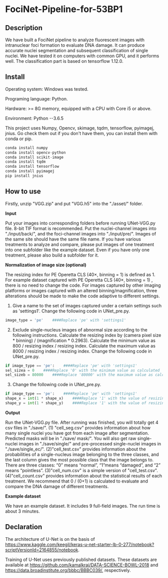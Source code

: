 # FociNet-Pipeline-for-53BP1

## **Description**

We have built a FociNet pipeline to analyze fluorescent images with intranuclear foci formation to evaluate DNA damage. It can produce accurate nuclei segmentation and subsequent classification of single nuclei. We have tested it on computers with common GPU, and it performs well. The classification part is based on tensorflow 1.12.0.

## **Install**

Operating system: Windows was tested.

Programing language: Python.

Hardware: >= 8G memory, equipped with a CPU with Core i5 or above.

Environment: Python --3.6.5

This project uses Numpy, Opencv, skimage, tqdm, tensorflow, pyimagej, jnius. Go check them out if you don't have them, you can install them with conda or pip. 

```python
conda install numpy
conda install opencv-python
conda install scikit-image
conda install tqdm
conda install tensorflow
conda install pyimagej
pip install jnius
```

## **How to use**

Firstly, unzip "VGG.zip" and put "VGG.h5" into the "./asset/" folder.

**Input**

Put your images into corresponding folders before running UNet-VGG.py file. 8-bit TIF format is recommended. Put the nuclei-channel images into "./input/back/", and the foci-channel images into "./input/pre/". Images of the same site should have the same file name. If you have various treatments to analyze and compare, please put images of one treatment into one subfolder like the example dataset. Even if you have only one treatment, please also build a subfolder for it. 

**Normalization of image size (optional)**

The resizing index for PE Operetta CLS (40×, binning = 1) is defined as 1. For example dataset captured with PE Operetta CLS (40×, binning = 1) , there is no need to change the code. For images captured by other imaging platforms or images captured with an altered binning/magnification, three alterations should be made to make the code adaptive to different settings.
1. Give a name to the set of images captured under a certain settings such as 'settings1'. Change the following code in UNet_pre.py. 

  ```python
  image_type = 'pe'    ####Replace 'pe' with 'settings1'
  ```

2. Exclude single-nucleus images of abnormal size according to the following instructions. Calculate the resizing index by (camera pixel size * binning) / (magnification * 0.2963). Calculate the minimum value as 800 / resizing index / resizing index. Calculate the maximum value as 8000 / resizing index / resizing index. Change the following code in UNet_pre.py. 

  ```python
  if image_type == 'pe':    ####Replace 'pe' with 'settings1'
  sel_sizea = 0    ####Replace '0' with the minimum value as calculated
  sel_sizeb = 80000    ####Replace '80000' with the maximum value as calculated
  ```

3. Change the following code in UNet_pre.py. 

  ```python
  if image_type == 'pe':    ####Replace 'pe' with 'settings1'
  shape_x = int(1 * shape_x)    ####Replace '1' with the value of resizing index as calculated
  shape_y = int(1 * shape_y)    ####Replace '1' with the value of resizing index as calculated
  ```

**Output**

Run the UNet-VGG.py file. After running was finished, you will totally get 4 csv files in "./save/". (1) "cell_seg.csv" provides information about how many single nuclei you have got from each image after segmentation. Predicted masks will be in "./save/ mask/". You will also get raw single-nuclei images in "./save/single/" and pre-processed single-nuclei images in "./save/single_ec/". (2)"cell_test.csv" provides information about the probabilities of a single-nucleus image belonging to the three classes, and the last column gives the most possible class that the image belongs to. There are three classes: “0” means “normal”, “1”means “damaged”, and “2” means “pointless”. (3)"cell_num.csv" is  a simple version of "cell_test.csv". (4)"cell_count.csv" provides information about the statistical results of each treatment. We recommend that 0 / (0+1) is calculated to evaluate and compare the DNA damage of different treatments.

**Example dataset**

We have an example dataset. It includes 9 full-field images. The run time is about 3 minutes.

## **Declaration**

The architecture of U-Net is on the basis of https://www.kaggle.com/keegil/keras-u-net-starter-lb-0-277/notebook?scriptVersionId=2164855/notebook.

Training of U-Net uses previously published datasets. These datasets are available at https://github.com/kamalkraj/DATA-SCIENCE-BOWL-2018
and https://data.broadinstitute.org/bbbc/BBBC039/,
respectively.